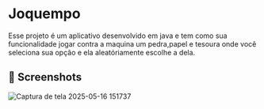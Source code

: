 # Joquempo
Esse projeto é um aplicativo desenvolvido em java e tem como sua funcionalidade jogar contra a maquina um pedra,papel e tesoura onde você seleciona sua opção e ela aleatóriamente escolhe a dela.

## :camera_flash: Screenshots
<!-- You can add more screenshots here if you like -->

![Captura de tela 2025-05-16 151737](https://github.com/user-attachments/assets/225b3a46-39bc-4ea2-a46f-e54bbc793585)
